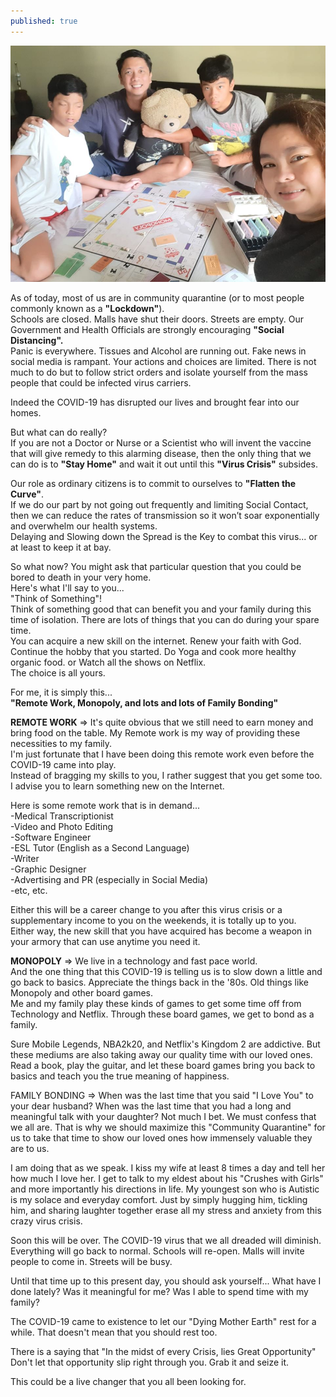 ```yaml
---
published: true
---
```

![Monopoly](/images/Monopoly.jpg)

As of today, most of us are in community quarantine (or to most people commonly known as a **"Lockdown"**).   
Schools are closed. Malls have shut their doors. Streets are empty.
Our Government and Health Officials are strongly encouraging **"Social Distancing".**   
Panic is everywhere. Tissues and Alcohol are running out. Fake news in social media is rampant. 
Your actions and choices are limited. There is not much to do but to follow strict orders and isolate yourself from the mass people that could be infected virus carriers.

Indeed the COVID-19 has disrupted our lives and brought fear into our homes. 

But what can do really?   
If you are not a Doctor or Nurse or a Scientist who will invent the vaccine that will give remedy to this alarming disease, then the only thing that we can do is to **"Stay Home"** and wait it out until this **"Virus Crisis"** subsides.

Our role as ordinary citizens is to commit to ourselves to **"Flatten the Curve"**.   
If we do our part by not going out frequently and limiting Social Contact, then we can reduce the rates of transmission so it won’t soar exponentially and overwhelm our health systems.   
Delaying and Slowing down the Spread is the Key to combat this virus... or at least to keep it at bay.

So what now? You might ask that particular question that you could be bored to death in your very home.   
Here's what I'll say to you...   
"Think of Something"!   
Think of something good that can benefit you and your family during this time of isolation.
There are lots of things that you can do during your spare time.   
You can acquire a new skill on the internet. Renew your faith with God. Continue the hobby that you started. Do Yoga and cook more healthy organic food. or Watch all the shows on Netflix.   
The choice is all yours.

For me, it is simply this...   
**"Remote Work, Monopoly, and lots and lots of Family Bonding"**

**REMOTE WORK** => It's quite obvious that we still need to earn money and bring food on the table. 
My Remote work is my way of providing these necessities to my family.   
I'm just fortunate that I have been doing this remote work even before the COVID-19 came into play.   
Instead of bragging my skills to you, I rather suggest that you get some too. I advise you to learn something new on the Internet. 

Here is some remote work that is in demand...   
-Medical Transcriptionist   
-Video and Photo Editing   
-Software Engineer   
-ESL Tutor (English as a Second Language)   
-Writer   
-Graphic Designer   
-Advertising and PR (especially in Social Media)   
-etc, etc.

Either this will be a career change to you after this virus crisis or a supplementary income to you on the weekends, it is totally up to you.   
Either way, the new skill that you have acquired has become a weapon in your armory that can use anytime you need it.

**MONOPOLY** => We live in a technology and fast pace world.   
And the one thing that this COVID-19 is telling us is to slow down a little and go back to basics. Appreciate the things back in the '80s. 
Old things like Monopoly and other board games.   
Me and my family play these kinds of games to get some time off from Technology and Netflix.   Through these board games, we get to bond as a family. 

Sure Mobile Legends, NBA2k20, and Netflix's Kingdom 2 are addictive. But these mediums are also taking away our quality time with our loved ones.   
Read a book, play the guitar, and let these board games bring you back to basics and teach you the true meaning of happiness.

FAMILY BONDING => When was the last time that you said "I Love You" to your dear husband? 
When was the last time that you had a long and meaningful talk with your daughter?
Not much I bet. We must confess that we all are. 
That is why we should maximize this "Community Quarantine"  for us to take that time to show our loved ones how immensely valuable they are to us. 

I am doing that as we speak. I kiss my wife at least 8 times a day and tell her how much I love her.
I get to talk to my eldest about his "Crushes with Girls" and more importantly his directions in life.
My youngest son who is Autistic is my solace and everyday comfort. Just by simply hugging him, tickling him, and sharing laughter together erase all my stress and anxiety from this crazy virus crisis. 

Soon this will be over. The COVID-19 virus that we all dreaded will diminish. 
Everything will go back to normal. 
Schools will re-open. Malls will invite people to come in. 
Streets will be busy.

Until that time up to this present day, you should ask yourself... 
What have I done lately? Was it meaningful for me? 
Was I able to spend time with my family? 

The COVID-19 came to existence to let our "Dying Mother Earth" rest for a while.
That doesn't mean that you should rest too.

There is a saying that "In the midst of every Crisis, lies Great Opportunity"
Don't let that opportunity slip right through you. Grab it and seize it.

This could be a live changer that you all been looking for.






